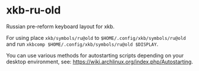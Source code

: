 # xkb-ru-old
Russian pre-reform keyboard layout for xkb.

For using place `xkb/symbols/ru@old` to `$HOME/.config/xkb/symbols/ru@old`
and run `xkbcomp $HOME/.config/xkb/symbols/ru@old $DISPLAY`.

You can use various methods for autostarting scripts depending on your
desktop environment, see: https://wiki.archlinux.org/index.php/Autostarting.
